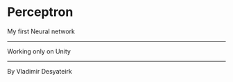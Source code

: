 # Perceptron
 My first Neural network

*************************
 Working only on Unity

*************************

By Vladimir Desyateirk
